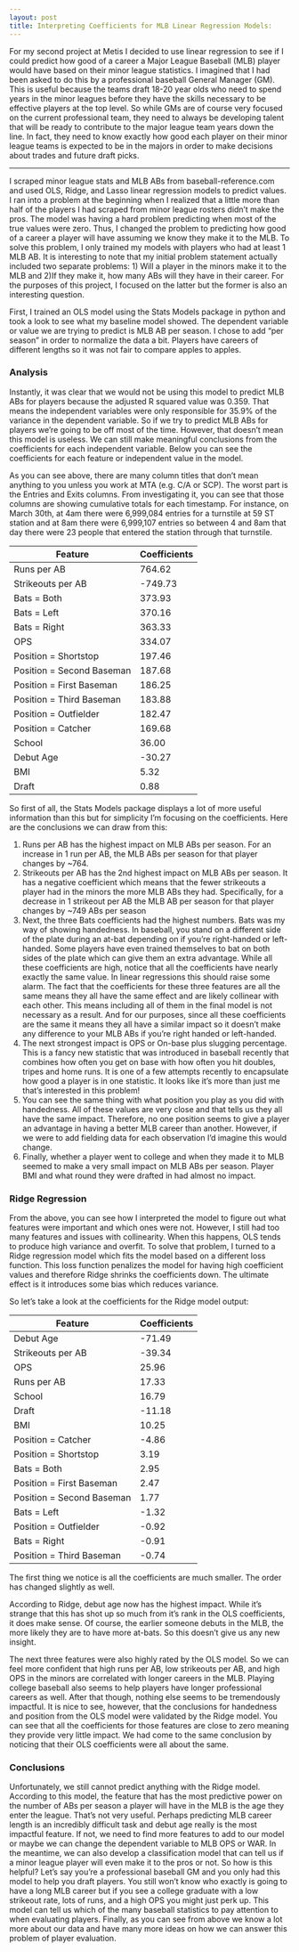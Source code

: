 ```yaml
---
layout: post
title: Interpreting Coefficients for MLB Linear Regression Models:
---
```


For my second project at Metis I decided to use linear regression to see if I could predict how good of a career a Major League Baseball (MLB) player would have based on their minor league statistics. I imagined that I had been asked to do this by a professional baseball General Manager (GM). This is useful because the teams draft 18-20 year olds who need to spend years in the minor leagues before they have the skills necessary to be effective players at the top level. So while GMs are of course very focused on the current professional team, they need to always be developing talent that will be ready to contribute to the major league team years down the line. In fact, they need to know exactly how good each player on their minor league teams is expected to be in the majors in order to make decisions about trades and future draft picks.

-----

I scraped minor league stats and MLB ABs from baseball-reference.com and used OLS, Ridge, and Lasso linear regression models to predict values. I ran into a problem at the beginning when I realized that a little more than half of the players I had scraped from minor league rosters didn’t make the pros. The model was having a hard problem predicting when most of the true values were zero. Thus, I changed the problem to predicting how good of a career a player will have assuming we know they make it to the MLB. To solve this problem, I only trained my models with players who had at least 1 MLB AB. It is interesting to note that my initial problem statement actually included two separate problems: 1) Will a player in the minors make it to the MLB and 2)If they make it, how many ABs will they have in their career. For the purposes of this project, I focused on the latter but the former is also an interesting question.

First, I trained an OLS model using the Stats Models package in python and took a look to see what my baseline model showed. The dependent variable or value we are trying to predict is MLB AB per season. I chose to add “per season” in order to normalize the data a bit. Players have careers of different lengths so it was not fair to compare apples to apples.


### Analysis


Instantly, it was clear that we would not be using this model to predict MLB ABs for players because the adjusted R squared value was 0.359. That means the independent variables were only responsible for 35.9% of the variance in the dependent variable. So if we try to predict MLB ABs for players we’re going to be off most of the time. However, that doesn’t mean this model is useless. We can still make meaningful conclusions from the coefficients for each independent variable. Below you can see the coefficients for each feature or independent value in the model. 

As you can see above, there are many column titles that don’t mean anything to you unless you work at MTA (e.g. C/A or SCP). The worst part is the Entries and Exits columns. From investigating it, you can see that those columns are showing cumulative totals for each timestamp. For instance, on March 30th, at 4am there were 6,999,084 entries for a turnstile at 59 ST station and at 8am there were 6,999,107 entries so between 4 and 8am that day there were 23 people that entered the station through that turnstile. 

**Feature** | **Coefficients**
------------ | -------------
Runs per AB | 764.62
Strikeouts per AB | -749.73
Bats = Both | 373.93
Bats = Left | 370.16
Bats = Right | 363.33
OPS | 334.07
Position = Shortstop | 197.46
Position = Second Baseman | 187.68
Position = First Baseman | 186.25
Position = Third Baseman | 183.88
Position = Outfielder | 182.47
Position = Catcher | 169.68
School | 36.00
Debut Age | -30.27
BMI | 5.32
Draft | 0.88

So first of all, the Stats Models package displays a lot of more useful information than this but for simplicity I’m focusing on the coefficients. Here are the conclusions we can draw from this:

1. Runs per AB has the highest impact on MLB ABs per season. For an increase in 1 run per AB, the MLB ABs per season for that player changes by ~764. 
1. Strikeouts per AB has the 2nd highest impact on MLB ABs per season. It has a negative coefficient which means that the fewer strikeouts a player had in the minors the more MLB ABs they had. Specifically, for a decrease in 1 strikeout per AB the MLB AB per season for that player changes by ~749 ABs per season
1. Next, the three Bats coefficients had the highest numbers. Bats was my way of showing handedness. In baseball, you stand on a different side of the plate during an at-bat depending on if you’re right-handed or left-handed. Some players have even trained themselves to bat on both sides of the plate which can give them an extra advantage. While all these coefficients are high, notice that all the coefficients have nearly exactly the same value. In linear regressions this should raise some alarm. The fact that the coefficients for these three features are all the same means they all have the same effect and are likely collinear with each other. This means including all of them in the final model is not necessary as a result. And for our purposes, since all these coefficients are the same it means they all have a similar impact so it doesn’t make any difference to your MLB ABs if you’re right handed or left-handed. 
1. The next strongest impact is OPS or On-base plus slugging percentage. This is a fancy new statistic that was introduced in baseball recently that combines how often you get on base with how often you hit doubles, tripes and home runs. It is one of a few attempts recently to encapsulate how good a player is in one statistic. It looks like it’s more than just me that’s interested in this problem!
1. You can see the same thing with what position you play as you did with handedness. All of these values are very close and that tells us they all have the same impact. Therefore, no one position seems to give a player an advantage in having a better MLB career than another. However, if we were to add fielding data for each observation I’d imagine this would change.
1. Finally, whether a player went to college and when they made it to MLB seemed to make a very small impact on MLB ABs per season. Player BMI and what round they were drafted in had almost no impact. 


### Ridge Regression


From the above, you can see how I interpreted the model to figure out what features were important and which ones were not. However, I still had too many features and issues with collinearity. When this happens, OLS tends to produce high variance and overfit. To solve that problem, I turned to a Ridge regression model which fits the model based on a different loss function. This loss function penalizes the model for having high coefficient values and therefore Ridge shrinks the coefficients down. The ultimate effect is it introduces some bias which reduces variance.

So let’s take a look at the coefficients for the Ridge model output:

**Feature** | **Coefficients**
------------ | -------------
Debut Age | -71.49
Strikeouts per AB | -39.34
OPS | 25.96
Runs per AB | 17.33
School | 16.79
Draft | -11.18
BMI | 10.25
Position = Catcher | -4.86
Position = Shortstop | 3.19
Bats = Both | 2.95
Position = First Baseman | 2.47
Position = Second Baseman | 1.77
Bats = Left | -1.32
Position = Outfielder | -0.92
Bats = Right | -0.91
Position = Third Baseman | -0.74

The first thing we notice is all the coefficients are much smaller. The order has changed slightly as well. 

According to Ridge, debut age now has the highest impact. While it’s strange that this has shot up so much from it’s rank in the OLS coefficients, it does make sense. Of course, the earlier someone debuts in the MLB, the more likely they are to have more at-bats. So this doesn’t give us any new insight. 

The next three features were also highly rated by the OLS model. So we can feel more confident that high runs per AB, low strikeouts per AB, and high OPS in the minors are correlated with longer careers in the MLB. Playing college baseball also seems to help players have longer professional careers as well. After that though, nothing else seems to be tremendously impactful. It is nice to see, however, that the conclusions for handedness and position from the OLS model were validated by the Ridge model. You can see that all the coefficients for those features are close to zero meaning they provide very little impact. We had come to the same conclusion by noticing that their OLS coefficients were all about the same. 


### Conclusions


Unfortunately, we still cannot predict anything with the Ridge model. According to this model, the feature that has the most predictive power on the number of ABs per season a player will have in the MLB is the age they enter the league. That’s not very useful. Perhaps predicting MLB career length is an incredibly difficult task and debut age really is the most impactful feature. If not, we need to find more features to add to our model or maybe we can change the dependent variable to MLB OPS or WAR. In the meantime, we can also develop a classification model that can tell us if a minor league player will even make it to the pros or not. So how is this helpful? Let’s say you’re a professional baseball GM and you only had this model to help you draft players. You still won’t know who exactly is going to have a long MLB career but if you see a college graduate with a low strikeout rate, lots of runs, and a high OPS you might just perk up. This model can tell us which of the many baseball statistics to pay attention to when evaluating players. Finally, as you can see from above we know a lot more about our data and have many more ideas on how we can answer this problem of player evaluation. 
